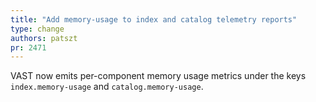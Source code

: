 ```yaml
---
title: "Add memory-usage to index and catalog telemetry reports"
type: change
authors: patszt
pr: 2471
---
```


VAST now emits per-component memory usage metrics under the keys
`index.memory-usage` and `catalog.memory-usage`.
